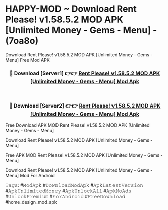 # HAPPY-MOD ~ Download Rent Please! v1.58.5.2 MOD APK [Unlimited Money - Gems - Menu] - (7oa8o)
Download Rent Please! v1.58.5.2 MOD APK [Unlimited Money - Gems - Menu] Free Mod APK

<div align="center">
<h3>🔴 Download [Server1] 👉👉 <a href="https://apk-comot.site?title=Rent_Please!_v1.58.5.2_MOD_APK_[Unlimited_Money_-_Gems_-_Menu]">Rent Please! v1.58.5.2 MOD APK [Unlimited Money - Gems - Menu] Mod Apk</a></h3><br>

<h3>🔴 Download [Server2] 👉👉 <a href="https://apk-comot.site?title=Rent_Please!_v1.58.5.2_MOD_APK_[Unlimited_Money_-_Gems_-_Menu]">Rent Please! v1.58.5.2 MOD APK [Unlimited Money - Gems - Menu] Mod Apk</a></h3>
</div>


Free Download APK MOD Rent Please! v1.58.5.2 MOD APK [Unlimited Money - Gems - Menu]

Download Rent Please! v1.58.5.2 MOD APK [Unlimited Money - Gems - Menu] 

Free APK MOD Rent Please! v1.58.5.2 MOD APK [Unlimited Money - Gems - Menu] 

Download Rent Please! v1.58.5.2 MOD APK [Unlimited Money - Gems - Menu] Mod For Android

𝚃𝚊𝚐𝚜: #𝙼𝚘𝚍𝙰𝚙𝚔 #𝙳𝚘𝚠𝚗𝚕𝚘𝚊𝚍𝙼𝚘𝚍𝙰𝚙𝚔 #𝙰𝚙𝚔𝙻𝚊𝚝𝚎𝚜𝚝𝚅𝚎𝚛𝚜𝚒𝚘𝚗 #𝙰𝚙𝚔𝚄𝚗𝚕𝚒𝚖𝚒𝚝𝚎𝚍𝙼𝚘𝚗𝚎𝚢 #𝙰𝚙𝚔𝚄𝚗𝚕𝚘𝚌𝚔𝙰𝚕𝚕 #𝙰𝚙𝚔𝙽𝚘𝙰𝚍𝚜 #𝚄𝚗𝚕𝚘𝚌𝚔𝙿𝚛𝚎𝚖𝚒𝚞𝚖 #𝙵𝚘𝚛𝙰𝚗𝚍𝚛𝚘𝚒𝚍 #𝙵𝚛𝚎𝚎𝙳𝚘𝚠𝚗𝚕𝚘𝚊𝚍 #home_design_mod_apk